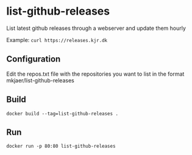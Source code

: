 # list-github-releases

List latest github releases through a webserver and update them hourly

Example: `curl https://releases.kjr.dk`

## Configuration

Edit the repos.txt file with the repositories you want to list in the format mkjaer/list-github-releases

## Build

`docker build --tag=list-github-releases .`

## Run

`docker run -p 80:80 list-github-releases`

